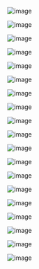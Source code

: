 

![image](https://github.com/HXWfromDJTU/Flower-Froum/blob/master/snap/snap%20(2).png)

![image](https://github.com/HXWfromDJTU/Flower-Froum/blob/master/snap/snap%20(3).png)

![image](https://github.com/HXWfromDJTU/Flower-Froum/blob/master/snap/snap%20(4).png)

![image](https://github.com/HXWfromDJTU/Flower-Froum/blob/master/snap/snap%20(5).png)

![image](https://github.com/HXWfromDJTU/Flower-Froum/blob/master/snap/snap%20(1).png)

![image](https://github.com/HXWfromDJTU/Flower-Froum/blob/master/snap/snap%20(6).png)

![image](https://github.com/HXWfromDJTU/Flower-Froum/blob/master/snap/snap%20(7).png)

![image](https://github.com/HXWfromDJTU/Flower-Froum/blob/master/snap/snap%20(8).png)

![image](https://github.com/HXWfromDJTU/Flower-Froum/blob/master/snap/snap%20(9).png)

![image](https://github.com/HXWfromDJTU/Flower-Froum/blob/master/snap/snap%20(10).png)

![image](https://github.com/HXWfromDJTU/Flower-Froum/blob/master/snap/snap%20(11).png)

![image](https://github.com/HXWfromDJTU/Flower-Froum/blob/master/snap/snap%20(12).png)

![image](https://github.com/HXWfromDJTU/Flower-Froum/blob/master/snap/snap%20(13).png)

![image](https://github.com/HXWfromDJTU/Flower-Froum/blob/master/snap/snap%20(14).png)

![image](https://github.com/HXWfromDJTU/Flower-Froum/blob/master/snap/snap%20(15).png)

![image](https://github.com/HXWfromDJTU/Flower-Froum/blob/master/snap/snap%20(17).png)

![image](https://github.com/HXWfromDJTU/Flower-Froum/blob/master/snap/snap%20(18).png)

![image](https://github.com/HXWfromDJTU/Flower-Froum/blob/master/snap/snap%20(19).png)

![image](https://github.com/HXWfromDJTU/Flower-Froum/blob/master/snap/snap%20(20).png)
